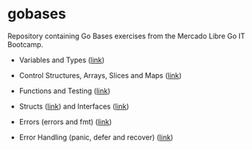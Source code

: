# gobases

Repository containing Go Bases exercises from the Mercado Libre Go IT Bootcamp.

- Variables and Types ([link](https://github.com/juajosserand/gobases/tree/main/variables))

- Control Structures, Arrays, Slices and Maps ([link](https://github.com/juajosserand/gobases/tree/main/control-structures))

- Functions and Testing ([link](https://github.com/juajosserand/gobases/tree/main/functions))

- Structs ([link](https://github.com/juajosserand/gobases/tree/main/structs)) and Interfaces ([link](https://github.com/juajosserand/gobases/tree/main/interfaces))

- Errors (errors and fmt) ([link](https://github.com/juajosserand/gobases/tree/main/errors))

- Error Handling (panic, defer and recover) ([link](https://github.com/juajosserand/gobases/tree/main/error-handling))